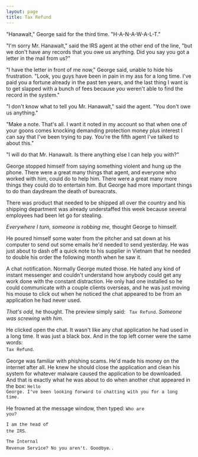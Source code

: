 ```yaml
---
layout: page
title: Tax Refund
---
```


"Hanawalt," George said for the third time. "H-A-N-A-W-A-L-T."

"I'm sorry Mr. Hanawalt," said the IRS agent at the other end of the line, "but we don't have any
records that you owe us anything. Did you say you got a letter in the mail from us?"

"I have the letter in front of me now," George said, unable to hide his frustration. "Look,
you guys have been in pain in my ass for a long time. I've paid you a fortune already in the past ten years,
and the last thing I want is to get slapped with a bunch of fees because
*you* weren't able to find the record in the system."

"I don't know what to tell you Mr. Hanawalt," said the agent. "You don't owe us anything."

"Make a note. That's all. I want it noted in my account so that when one of your goons comes knocking
demanding protection money plus interest I can say that I've been trying to pay. You're the fifth agent I've
talked to about this."

"I will do that Mr. Hanawalt. Is there anything else I can help you with?"

George stopped himself from saying something violent and hung up the phone.
There were a great many things that agent, and everyone who worked with him, could do
to help him. There were a great many more things they could do to entertain him.
But George had more important things to do than daydream the death of bureacrats. 

There was product that needed to be shipped all
over the country and his shipping department was already understaffed this week because several employees
had been let go for stealing.

*Everywhere I turn, someone is robbing me,* thought George to himself.

He poured himself some water from the pitcher and sat down at his computer to send out some emails
he'd needed to send yesterday. He was just about to dash off a quick note to his supplier
in Vietnam that he needed to double his order the following month when he saw it.

A chat notification. Normally George muted those. He hated any kind of instant messenger and couldn't understand
how anybody could get any work done with the constant distraction. He only had one installed so he could communicate with a couple clients overseas, and he was
just moving his mouse to click out when he noticed the chat appeared to be from an application he
had never used. 

*That's odd,* he thought. The preview simply said: <code style="font-family: courier new, monospace;"> Tax Refund</code>. *Someone was screwing with him.*

He clicked open the chat. It wasn't like any chat application he had used in a long time. It was just a black box. And in the top left corner were the same words: <code style="font-family: courier new, monospace;"> Tax Refund</code>. 

George was familiar with phishing scams. He'd made his money on the internet after all. He knew he should close the application and clean his system for whatever malware caused the application to be downloaded. And that is exactly
what he was about to do when another chat appeared in the box: <code style="font-family: courier new, monospace;">Hello George. I've been looking forward to chatting with you for a long time.</code>

He frowned at the message window, then typed: <code style="font-family: courier new, monospace;">Who are you?</code>

<code style="font-family: courier new, monospace;">I am the head of the IRS</code>.

<code style="font-family: courier new, monospace;">The Internal Revenue Service? No you aren't. Goodbye</code>.
</code>. 




